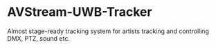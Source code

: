 # AVStream-UWB-Tracker
Almost stage-ready tracking system for artists tracking and controlling DMX, PTZ, sound etc.
